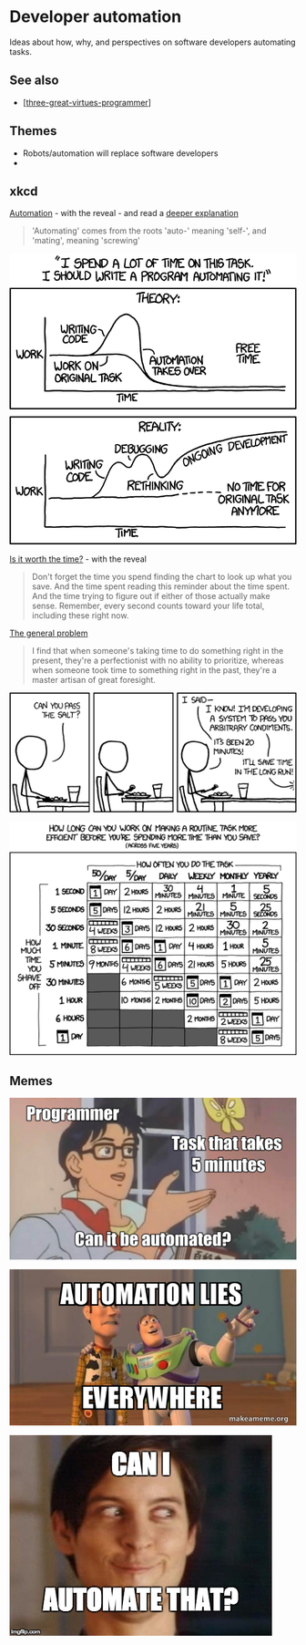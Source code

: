 # Developer automation

Ideas about how, why, and perspectives on software developers automating tasks.

## See also

- [[three-great-virtues-programmer]]


## Themes

- Robots/automation will replace software developers
- 


## xkcd

[Automation](https://xkcd.com/1319/) - with the reveal - and read a [deeper explanation](https://www.explainxkcd.com/wiki/index.php/1319:_Automation)
> 'Automating' comes from the roots 'auto-' meaning 'self-', and 'mating', meaning 'screwing'

![Automation](xkcd-automation.png)

[Is it worth the time?](https://xkcd.com/1205/) - with the reveal
> Don't forget the time you spend finding the chart to look up what you save. And the time spent reading this reminder about the time spent. And the time trying to figure out if either of those actually make sense. Remember, every second counts toward your life total, including these right now.

[The general problem](https://xkcd.com/974/)
> I find that when someone's taking time to do something right in the present, they're a perfectionist with no ability to prioritize, whereas when someone took time to something right in the past, they're a master artisan of great foresight.

![](xkcd-generalProblem.png)

![](xkcd-worthTime.png)



## Memes

![Programmer / Task that takes 5 minutes / Can it be automated](butteryfly.png)

![Buzz Lightyear - automation lies everywhere](automation-lies-everywhere.png)

![Can I automate that](canIAutomateThat.png)

[//begin]: # "Autogenerated link references for markdown compatibility"
[three-great-virtues-programmer]: three-great-virtues-programmer.md "Three great virtues of a programmer"
[//end]: # "Autogenerated link references"